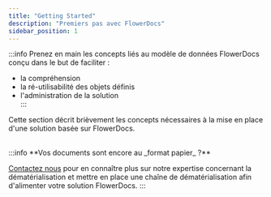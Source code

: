 ```yaml
---
title: "Getting Started"
description: "Premiers pas avec FlowerDocs"
sidebar_position: 1
---
```


:::info
Prenez en main les concepts liés au modèle de données FlowerDocs conçu dans le but de faciliter : 

* la compréhension
* la ré-utilisabilité des objets définis
* l'administration de la solution  
:::


Cette section décrit brièvement les concepts nécessaires à la mise en place d'une solution basée sur FlowerDocs.

<br/>
:::info
**Vos documents sont encore au _format papier_ ?** 

[Contactez nous](https://www.arondor.com/arondor/) pour en connaître plus sur notre expertise concernant la dématérialisation et mettre en place une chaîne de dématérialisation afin d'alimenter votre solution FlowerDocs.
:::